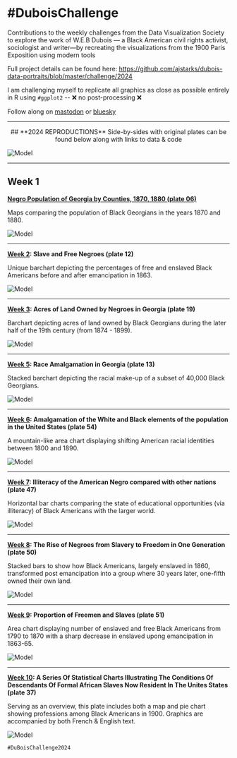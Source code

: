 # #DuboisChallenge
Contributions to the weekly challenges from the Data Visualization Society to explore the work of W.E.B Dubois — a Black American civil rights activist, sociologist and writer—by recreating the visualizations from the 1900 Paris Exposition using modern tools

Full project details can be found here: 
https://github.com/ajstarks/dubois-data-portraits/blob/master/challenge/2024 

I am challenging myself to replicate all graphics as close as possible entirely in R using ```#ggplot2```  --  ❌ no post-processing ❌

Follow along on [mastodon](https://vis.social/@mollykuhs) or [bluesky](https://bsky.app/profile/kuhs.bsky.social)

-----------------------------------
<div align="center">
## **2024 REPRODUCTIONS**
Side-by-sides with original plates can be found below along with links to data & code
</div>

![Model](https://github.com/makuhs/DuboisChallenge/blob/main/final_combined.png)

-----------------------------------

## Week 1
**[Negro Population of Georgia by Counties, 1870, 1880 (plate 06)](https://github.com/makuhs/DuboisChallenge/tree/main/Week01)**

Maps comparing the population of Black Georgians in the years 1870 and 1880. 

![Model](https://github.com/makuhs/DuboisChallenge/blob/main/Week01/week1_sidebyside.png) 

-----------------------------------

**[Week 2](https://github.com/makuhs/DuboisChallenge/tree/main/Week02): Slave and Free Negroes (plate 12)**

Unique barchart depicting the percentages of free and enslaved Black Americans before and after emancipation in 1863. 

![Model](https://github.com/makuhs/DuboisChallenge/blob/main/Week02/week2_sidebyside.png) 

-----------------------------------

**[Week 3](https://github.com/makuhs/DuboisChallenge/tree/main/Week03): Acres of Land Owned by Negroes in Georgia (plate 19)**

Barchart depicting acres of land owned by Black Georgians during the later half of the 19th century (from 1874 - 1899).

![Model](https://github.com/makuhs/DuboisChallenge/blob/main/Week03/week3_sidebyside.png)

-----------------------------------

**[Week 5](https://github.com/makuhs/DuboisChallenge/tree/main/Week05): Race Amalgamation in Georgia (plate 13)**

Stacked barchart depicting the racial make-up of a subset of 40,000 Black Georgians.  

![Model](https://github.com/makuhs/DuboisChallenge/blob/main/Week05/week5_sidebyside.png)

-----------------------------------

**[Week 6](https://github.com/makuhs/DuboisChallenge/tree/main/Week06): Amalgamation of the White and Black elements of the population in the United States (plate 54)**

A mountain-like area chart displaying shifting American racial identities between 1800 and 1890.

![Model](https://github.com/makuhs/DuboisChallenge/blob/main/Week06/week6_sidebyside.png)

-----------------------------------

**[Week 7](https://github.com/makuhs/DuboisChallenge/tree/main/Week07): Illiteracy of the American Negro compared with other nations (plate 47)**

Horizontal bar charts comparing the state of educational opportunities (via illiteracy) of Black Americans with the larger world. 

![Model](https://github.com/makuhs/DuboisChallenge/blob/main/Week07/week7_sidebyside.png)

-----------------------------------

**[Week 8](https://github.com/makuhs/DuboisChallenge/tree/main/Week08): The Rise of Negroes from Slavery to Freedom in One Generation (plate 50)**

Stacked bars to show how Black Americans, largely enslaved in 1860, transformed post emancipation into a group where 30 years later, one-fifth owned their own land.

![Model](https://github.com/makuhs/DuboisChallenge/blob/main/Week08/week8_sidebyside.png)

-----------------------------------

**[Week 9](https://github.com/makuhs/DuboisChallenge/tree/main/Week09): Proportion of Freemen and Slaves (plate 51)**

Area chart displaying number of enslaved and free Black Americans from 1790 to 1870 with a sharp decrease in enslaved upong emancipation in 1863-65.

![Model](https://github.com/makuhs/DuboisChallenge/blob/main/Week09/week9_sidebyside.png)

-----------------------------------

**[Week 10](https://github.com/makuhs/DuboisChallenge/tree/main/Week10): A Series Of Statistical Charts Illustrating The Conditions Of Descendants Of Formal African Slaves Now Resident In The Unites States (plate 37)**

Serving as an overview, this plate includes both a map and pie chart showing professions among Black Americans in 1900. Graphics are accompanied by both French & English text. 

![Model](https://github.com/makuhs/DuboisChallenge/blob/main/Week10/week10_sidebyside.png)


```#DuBoisChallenge2024```
